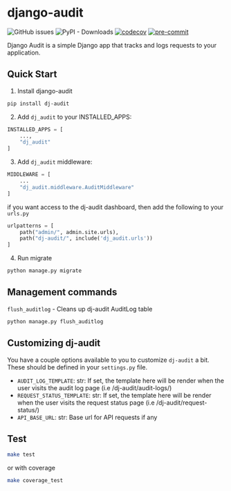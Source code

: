 # django-audit


![GitHub issues](https://img.shields.io/github/issues/Emmarex/django-audit)
![PyPI - Downloads](https://img.shields.io/pypi/dm/dj_audit)
[![codecov](https://codecov.io/gh/Emmarex/django-audit/branch/main/graph/badge.svg?token=U964OH44O9)](https://codecov.io/gh/Emmarex/django-audit)
[![pre-commit](https://img.shields.io/badge/pre--commit-enabled-brightgreen?logo=pre-commit&logoColor=white)](https://github.com/pre-commit/pre-commit)

Django Audit is a simple Django app that tracks and logs requests to your application.

## Quick Start

1. Install django-audit

```bash
pip install dj-audit
```

2. Add ```dj_audit``` to your INSTALLED_APPS:

```python
INSTALLED_APPS = [
    ...,
    "dj_audit"
]
```

3. Add ```dj_audit``` middleware:

```python
MIDDLEWARE = [
    ...
    "dj_audit.middleware.AuditMiddleware"
]
```

if you want access to the dj-audit dashboard, then add the following to your ```urls.py```

```python
urlpatterns = [
    path("admin/", admin.site.urls),
    path("dj-audit/", include('dj_audit.urls'))
]
```

4. Run migrate

```bash
python manage.py migrate
```

## Management commands

```flush_auditlog``` - Cleans up dj-audit AuditLog table

```bash
python manage.py flush_auditlog
```

## Customizing dj-audit
You have a couple options available to you to customize ```dj-audit``` a bit. These should be defined in your ```settings.py``` file.

- ```AUDIT_LOG_TEMPLATE```: str: If set, the template here will be render when the user visits the audit log page (i.e /dj-audit/audit-logs/)
- ```REQUEST_STATUS_TEMPLATE```: str: If set, the template here will be render when the user visits the request status page (i.e /dj-audit/request-status/)
- ```API_BASE_URL```: str: Base url for API requests if any

## Test

```bash
make test
```

or with coverage

```bash
make coverage_test
```
